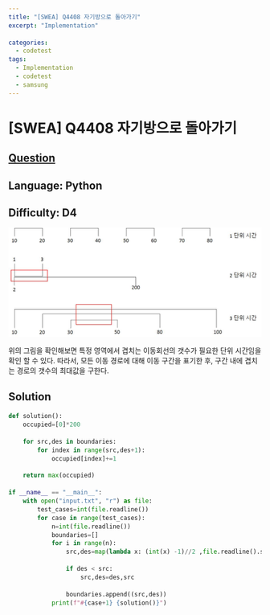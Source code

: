 ```yaml
---
title: "[SWEA] Q4408 자기방으로 돌아가기"
excerpt: "Implementation"

categories:
  - codetest
tags:
  - Implementation
  - codetest
  - samsung
---
```

# [SWEA] Q4408 자기방으로 돌아가기
## [Question](https://swexpertacademy.com/main/code/problem/problemDetail.do?contestProbId=AWNcJ2sapZMDFAV8)
## Language: Python
## Difficulty: D4

![s4408](/assets/images/algorithm/s4408.jpg)

위의 그림을 확인해보면 특정 영역에서 겹치는 이동회선의 갯수가 필요한 단위 시간임을 확인 할 수 있다. 따라서, 모든 이동 경로에 대해 이동 구간을 표기한 후, 구간 내에 겹치는 경로의 갯수의 최대값을 구한다.

## Solution

```python
def solution():
    occupied=[0]*200

    for src,des in boundaries:
        for index in range(src,des+1):
            occupied[index]+=1

    return max(occupied)

if __name__ == "__main__":
    with open("input.txt", "r") as file:
        test_cases=int(file.readline())
        for case in range(test_cases):
            n=int(file.readline())
            boundaries=[]
            for i in range(n):
                src,des=map(lambda x: (int(x) -1)//2 ,file.readline().split())

                if des < src:
                    src,des=des,src

                boundaries.append((src,des))
            print(f"#{case+1} {solution()}")


```
